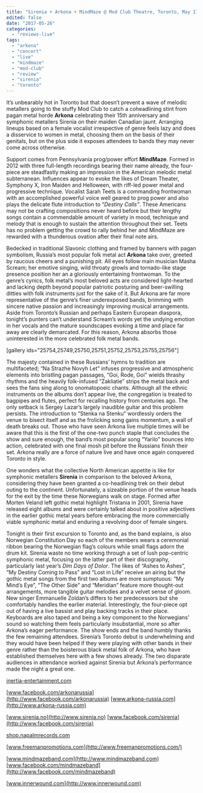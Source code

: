 ```yaml
---
title: "Sirenia + Arkona + MindMaze @ Mod Club Theatre, Toronto, May 17, 2017"
edited: false
date: "2017-05-26"
categories:
  - "reviews-live"
tags:
  - "arkona"
  - "concert"
  - "live"
  - "mindmaze"
  - "mod-club"
  - "review"
  - "sirenia"
  - "toronto"
---
```


It’s unbearably hot in Toronto but that doesn’t prevent a wave of melodic metallers going to the stuffy Mod Club to catch a coheadlining stint from pagan metal horde **Arkona** celebrating their 15th anniversary and symphonic metallers Sirenia on their maiden Canadian jaunt. Arranging lineups based on a female vocalist irrespective of genre feels lazy and does a disservice to women in metal, choosing them on the basis of their genitals, but on the plus side it exposes attendees to bands they may never come across otherwise.

Support comes from Pennsylvania prog/power effort **MindMaze**. Formed in 2012 with three full-length recordings bearing their name already, the four-piece are steadfastly making an impression in the American melodic metal subterranean. Influences appear to evoke the likes of Dream Theater, Symphony X, Iron Maiden and Helloween, with riff-led power metal and progressive technique. Vocalist Sarah Teets is a commanding frontwoman with an accomplished powerful voice well geared to prog power and also plays the delicate flute introduction to “_Destiny Calls”_. These Americans may not be crafting compositions never heard before but their lengthy songs contain a commendable amount of variety in mood, technique and melody that is enough to sustain the attention throughout their set. Teets has no problem getting the crowd to rally behind her and MindMaze are rewarded with a thunderous ovation after their final note airs.

Bedecked in traditional Slavonic clothing and framed by banners with pagan symbolism, Russia’s most popular folk metal act **Arkona** take over, greeted by raucous cheers and a punishing pit. All eyes follow main musician Masha Scream; her emotive singing, wild throaty growls and tornado-like stage presence position her an a gloriously entertaining frontwoman. To the genre’s cynics, folk metal’s most beloved acts are considered light-hearted and lacking depth beyond popular patriotic posturing and beer-swilling ditties with folk instruments just for the sake of it. But Arkona are far more representative of the genre’s finer underexposed bands, brimming with sincere native passion and increasingly improving musical arrangements. Aside from Toronto’s Russian and perhaps Eastern European diaspora, tonight’s punters can’t understand Scream’s words yet the undying emotion in her vocals and the mature soundscapes evoking a time and place far away are clearly demarcated. For this reason, Arkona absorbs those uninterested in the more celebrated folk metal bands.

\[gallery ids="25754,25749,25750,25751,25752,25753,25755,25756"\]

The majesty contained in these Russians’ hymns to tradition are multifaceted; “Na Strazhe Novyh Let” infuses progressive and atmospheric elements into bristling pagan passages, “Goi, Rode, Goi” wields thrashy rhythms and the heavily folk-infused “Zakliatie” strips the metal back and sees the fans sing along to onomatopoeic chants. Although all the ethnic instruments on the albums don’t appear live, the congregation is treated to bagpipes and flutes, perfect for recalling history from centuries ago. The only setback is Sergey Lazar’s largely inaudible guitar and this problem persists. The introduction to “Stenka na Stenku” wordlessly orders the venue to bisect itself and as the frolicking song gains momentum, a wall of death breaks out. Those who have seen Arkona live multiple times will be aware that this is the first of the one-two punch staple that concludes the show and sure enough, the band’s most popular song “Yarilo” bounces into action, celebrated with one final mosh pit before the Russians finish their set. Arkona really are a force of nature live and have once again conquered Toronto in style.

One wonders what the collective North American appetite is like for symphonic metallers **Sirenia** in comparison to the beloved Arkona, considering they have been granted a co-headlining trek on their debut outing to the continent. Unfortunately, a sizeable portion of the venue heads for the exit by the time these Norwegians walk on stage. Formed after Morten Veland left gothic metal highlight Tristania in 2001, Sirenia have released eight albums and were certainly talked about in positive adjectives in the earlier gothic metal years before embracing the more commercially viable symphonic metal and enduring a revolving door of female singers.

Tonight is their first excursion to Toronto and, as the band explains, is also Norwegian Constitution Day so each of the members wears a ceremonial ribbon bearing the Norwegian flag’s colours while small flags adorn the drum kit. Sirenia waste no time working through a set of lush pop-centric symphonic metal, focusing on the latter part of their discography, particularly last year’s _Dim Days of Dolor_. The likes of “Ashes to Ashes”, “My Destiny Coming to Pass” and “Lost in Life” receive an airing but the gothic metal songs from the first two albums are more sumptuous: “My Mind’s Eye”, “The Other Side” and “Meridian” feature more thought-out arrangements, more tangible guitar melodies and a velvet sense of gloom. New singer Emmanuelle Zoldan’s differs to her predecessors but she comfortably handles the earlier material. Interestingly, the four-piece opt out of having a live bassist and play backing tracks in their place. Keyboards are also taped and being a key component to the Norwegians’ sound so watching them feels particularly insubstantial, more so after Arkona’s eager performance. The show ends and the band humbly thanks the few remaining attendees. Sirenia’s Toronto debut is underwhelming and they would have been helped if they were playing with other bands in their genre rather than the boisterous black metal folk of Arkona, who have established themselves here with a few shows already. The two disparate audiences in attendance worked against Sirenia but Arkona’s performance made the night a great one.

[inertia-entertainment.com](http://inertia-entertainment.com/)

[www.facebook.com/arkonarussia](http://www.facebook.com/arkonarussia) [www.arkona-russia.com](http://www.arkona-russia.com)

[www.sirenia.no](http://www.sirenia.no) [www.facebook.com/sirenia](http://www.facebook.com/sirenia)

[shop.napalmrecords.com](https://shop.napalmrecords.com/)

[www.freemanpromotions.com](http://www.freemanpromotions.com/)

[www.mindmazeband.com](http://www.mindmazeband.com) [www.facebook.com/mindmazeband](http://www.facebook.com/mindmazeband)

[www.innerwound.com](http://www.innerwound.com)
